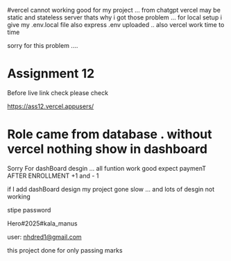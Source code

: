 
#vercel cannot working good for my project ... from chatgpt vercel may be static and stateless server thats why i got those problem ... for local setup i give my .env.local file also express .env  uploaded .. also vercel work time to time 

sorry for this problem ....


# Assignment 12

Before live link check please check

https://ass12.vercel.appusers/

# Role came from database . without vercel nothing show in dashboard


Sorry For dashBoard desgin ... all funtion work good expect paymenT AFTER ENROLLMENT +1 and - 1

if I add dashBoard design my project gone slow ... and lots of desgin not working

stipe password

Hero#2025#kala_manus

user: nhdred1@gmail.com

this project done for only passing marks

